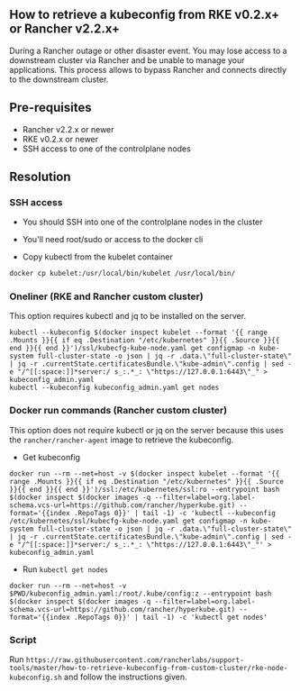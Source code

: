 ## How to retrieve a kubeconfig from RKE v0.2.x+ or Rancher v2.2.x+

During a Rancher outage or other disaster event. You may lose access to a downstream cluster via Rancher and be unable to manage your applications. This process allows to bypass Rancher and connects directly to the downstream cluster.

## Pre-requisites

- Rancher v2.2.x or newer
- RKE v0.2.x or newer
- SSH access to one of the controlplane nodes

## Resolution

### SSH access

- You should SSH into one of the controlplane nodes in the cluster
- You'll need root/sudo or access to the docker cli

- Copy kubectl from the kubelet container
```bash
docker cp kubelet:/usr/local/bin/kubelet /usr/local/bin/
```

### Oneliner (RKE and Rancher custom cluster)

This option requires kubectl and jq to be installed on the server.

```
kubectl --kubeconfig $(docker inspect kubelet --format '{{ range .Mounts }}{{ if eq .Destination "/etc/kubernetes" }}{{ .Source }}{{ end }}{{ end }}')/ssl/kubecfg-kube-node.yaml get configmap -n kube-system full-cluster-state -o json | jq -r .data.\"full-cluster-state\" | jq -r .currentState.certificatesBundle.\"kube-admin\".config | sed -e "/^[[:space:]]*server:/ s_:.*_: \"https://127.0.0.1:6443\"_" > kubeconfig_admin.yaml
kubectl --kubeconfig kubeconfig_admin.yaml get nodes
```

### Docker run commands (Rancher custom cluster)

This option does not require kubectl or jq on the server because this uses the `rancher/rancher-agent` image to retrieve the kubeconfig.

- Get kubeconfig
```
docker run --rm --net=host -v $(docker inspect kubelet --format '{{ range .Mounts }}{{ if eq .Destination "/etc/kubernetes" }}{{ .Source }}{{ end }}{{ end }}')/ssl:/etc/kubernetes/ssl:ro --entrypoint bash $(docker inspect $(docker images -q --filter=label=org.label-schema.vcs-url=https://github.com/rancher/hyperkube.git) --format='{{index .RepoTags 0}}' | tail -1) -c 'kubectl --kubeconfig /etc/kubernetes/ssl/kubecfg-kube-node.yaml get configmap -n kube-system full-cluster-state -o json | jq -r .data.\"full-cluster-state\" | jq -r .currentState.certificatesBundle.\"kube-admin\".config | sed -e "/^[[:space:]]*server:/ s_:.*_: \"https://127.0.0.1:6443\"_"' > kubeconfig_admin.yaml
```

- Run `kubectl get nodes`
```
docker run --rm --net=host -v $PWD/kubeconfig_admin.yaml:/root/.kube/config:z --entrypoint bash $(docker inspect $(docker images -q --filter=label=org.label-schema.vcs-url=https://github.com/rancher/hyperkube.git) --format='{{index .RepoTags 0}}' | tail -1) -c 'kubectl get nodes'
```

### Script
Run `https://raw.githubusercontent.com/rancherlabs/support-tools/master/how-to-retrieve-kubeconfig-from-custom-cluster/rke-node-kubeconfig.sh` and follow the instructions given.
